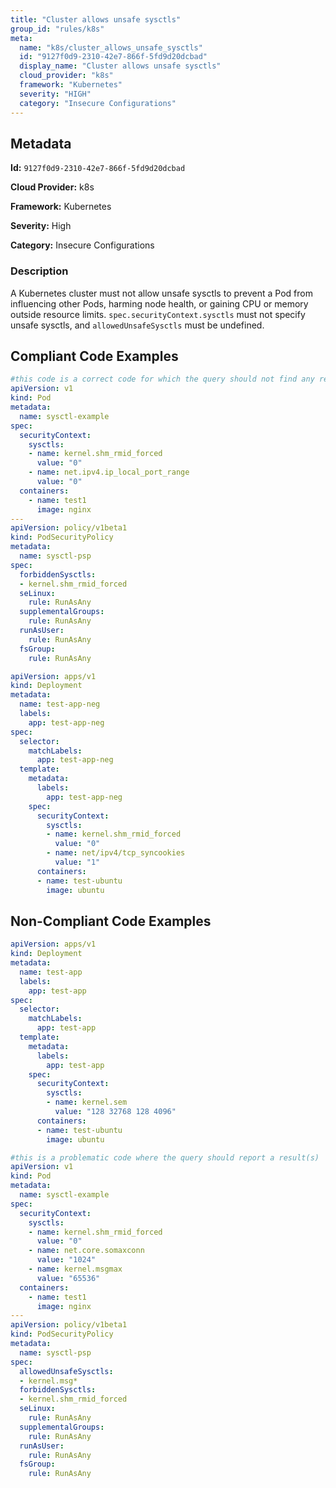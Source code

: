 ```yaml
---
title: "Cluster allows unsafe sysctls"
group_id: "rules/k8s"
meta:
  name: "k8s/cluster_allows_unsafe_sysctls"
  id: "9127f0d9-2310-42e7-866f-5fd9d20dcbad"
  display_name: "Cluster allows unsafe sysctls"
  cloud_provider: "k8s"
  framework: "Kubernetes"
  severity: "HIGH"
  category: "Insecure Configurations"
---
```

## Metadata

**Id:** `9127f0d9-2310-42e7-866f-5fd9d20dcbad`

**Cloud Provider:** k8s

**Framework:** Kubernetes

**Severity:** High

**Category:** Insecure Configurations

### Description

 A Kubernetes cluster must not allow unsafe sysctls to prevent a Pod from influencing other Pods, harming node health, or gaining CPU or memory outside resource limits. `spec.securityContext.sysctls` must not specify unsafe sysctls, and `allowedUnsafeSysctls` must be undefined.


## Compliant Code Examples
```yaml
#this code is a correct code for which the query should not find any result
apiVersion: v1
kind: Pod
metadata:
  name: sysctl-example
spec:
  securityContext:
    sysctls:
    - name: kernel.shm_rmid_forced
      value: "0"
    - name: net.ipv4.ip_local_port_range
      value: "0"
  containers:
    - name: test1
      image: nginx
---
apiVersion: policy/v1beta1
kind: PodSecurityPolicy
metadata:
  name: sysctl-psp
spec:
  forbiddenSysctls:
  - kernel.shm_rmid_forced
  seLinux:
    rule: RunAsAny
  supplementalGroups:
    rule: RunAsAny
  runAsUser:
    rule: RunAsAny
  fsGroup:
    rule: RunAsAny

```

```yaml
apiVersion: apps/v1
kind: Deployment
metadata:
  name: test-app-neg
  labels:
    app: test-app-neg
spec:
  selector:
    matchLabels:
      app: test-app-neg
  template:
    metadata:
      labels:
        app: test-app-neg
    spec:
      securityContext:
        sysctls:
        - name: kernel.shm_rmid_forced
          value: "0"
        - name: net/ipv4/tcp_syncookies
          value: "1"
      containers:
      - name: test-ubuntu
        image: ubuntu

```
## Non-Compliant Code Examples
```yaml
apiVersion: apps/v1
kind: Deployment
metadata:
  name: test-app
  labels:
    app: test-app
spec:
  selector:
    matchLabels:
      app: test-app
  template:
    metadata:
      labels:
        app: test-app
    spec:
      securityContext:
        sysctls:
        - name: kernel.sem
          value: "128 32768 128 4096"
      containers:
      - name: test-ubuntu
        image: ubuntu

```

```yaml
#this is a problematic code where the query should report a result(s)
apiVersion: v1
kind: Pod
metadata:
  name: sysctl-example
spec:
  securityContext:
    sysctls:
    - name: kernel.shm_rmid_forced
      value: "0"
    - name: net.core.somaxconn
      value: "1024"
    - name: kernel.msgmax
      value: "65536"
  containers:
    - name: test1
      image: nginx
---
apiVersion: policy/v1beta1
kind: PodSecurityPolicy
metadata:
  name: sysctl-psp
spec:
  allowedUnsafeSysctls:
  - kernel.msg*
  forbiddenSysctls:
  - kernel.shm_rmid_forced
  seLinux:
    rule: RunAsAny
  supplementalGroups:
    rule: RunAsAny
  runAsUser:
    rule: RunAsAny
  fsGroup:
    rule: RunAsAny

```